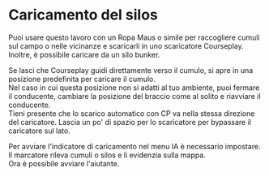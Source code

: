 # Caricamento del silos

  
Puoi usare questo lavoro con un Ropa Maus o simile per raccogliere cumuli sul campo o nelle vicinanze e scaricarli in uno scaricatore Courseplay.  
Inoltre, è possibile caricare da un silo bunker.  
  
Se lasci che Courseplay guidi direttamente verso il cumulo, si apre in una posizione predefinita per caricare il cumulo.  
Nel caso in cui questa posizione non si adatti al tuo ambiente, puoi fermare il conducente, cambiare la posizione del braccio come al solito e riavviare il conducente.  
Tieni presente che lo scarico automatico con CP va nella stessa direzione del caricatore. Lascia un po' di spazio per lo scaricatore per bypassare il caricatore sul lato.  


  
Per avviare l'indicatore di caricamento nel menu IA è necessario impostare.  
Il marcatore rileva cumuli o silos e li evidenzia sulla mappa.  
Ora è possibile avviare l'aiutante.  


